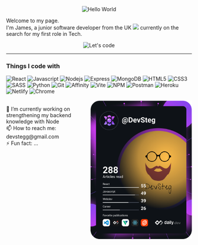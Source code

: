 <div align="center">
  <img src="https://media.giphy.com/media/MeJgB3yMMwIaHmKD4z/giphy.gif" width="200" alt="Hello World"/>
</div>
<p>
  Welcome to my page.<br/>I'm James, a junior software developer from the UK <img src="https://img.icons8.com/doodle/48/000000/great-britain.png" width="20"/> currently on the search for my first role in Tech.<br/>
</p>
<div align="center">
  <img src="https://media.giphy.com/media/hqU2KkjW5bE2v2Z7Q2/giphy.gif" width="200" alt="Let's code"/>
</div>
<hr/>

<h3>Things I code with</h3>
<div>
  <img alt="React" src="https://img.shields.io/badge/React-61DBFB?style=flat&logo=react&logoColor=white"/>
  <img alt="Javascript" src="https://img.shields.io/badge/JavaScript-F0DB4F?style=flat&logo=javascript&logoColor=white"/>
  <img alt="Nodejs" src="https://img.shields.io/badge/NodeJS-3C873A?style=flat&logo=nodedotjs&logoColor=white"/>
  <img alt="Express" src="https://img.shields.io/badge/Express-red?style=flat&logo=express&logoColor=white">
  <img alt="MongoDB" src="https://img.shields.io/badge/MongoDB-4DB33D?style=flat&logo=mongodb&logoColor=white"/>
  <img alt="HTML5" src="https://img.shields.io/badge/HTML5-e34c26?style=flat&logo=html5&logoColor=white"/>
  <img alt="CSS3" src="https://img.shields.io/badge/CSS-264de4?style=flat&logo=css3&logoColor=white">
  <img alt="SASS" src="https://img.shields.io/badge/SASS-cd6799?style=flat&logo=sass&logoColor=white"/>
  <img alt="Python" src="https://img.shields.io/badge/Python-4B8BBE?style=flat&logo=python&logoColor=white"/>
  <img alt="Git" src="https://img.shields.io/badge/Git-F1502F?style=flat&logo=git&logoColor=white"/>
  <img alt="Affinity" src="https://img.shields.io/badge/Affinity-a6e137?style=flat&logo=affinity&logoColor=white"/>
  <img alt="Vite" src="https://img.shields.io/badge/Vite-BD34FE?style=flat&logo=vite&logoColor=white">
  <img alt="NPM" src="https://img.shields.io/badge/NPM-CC3534?style=flat&logo=npm&logoColor=white">
  <img alt="Postman" src="https://img.shields.io/badge/Postman-EF5B25?style=flat&logo=postman&logoColor=white">
  <img alt="Heroku" src="https://img.shields.io/badge/Heroku-6762A6?style=flat&logo=heroku&logoColor=white">
  <img alt="Netlify" src="https://img.shields.io/badge/Netlify-20c6b7?style=flat&logo=netlify&logoColor=white">
  <img alt="Chrome" src="https://img.shields.io/badge/Chrome-1DA462?style=flat&logo=googlechrome&logoColor=white">
</div>
<br/>
 <a href="https://app.daily.dev/DevSteg"><img src="https://github.com/DevSteg/DevSteg/blob/main/devcard.svg" width="275" align=right alt="James Stephens's Dev Card"/></a>
<p align="left">
  🔭 I’m currently working on strengthening my backend knowledge with Node<br/>
  📫 How to reach me: devstegg@gmail.com<br/>
  ⚡ Fun fact: ...
</p>
